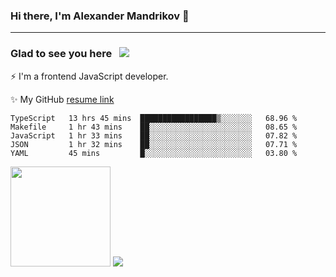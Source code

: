 ### Hi there, I'm Alexander Mandrikov 👋

- - -

### Glad to see you here &nbsp; ![](https://komarev.com/ghpvc/?username=nunsez&color=blue&label=visitors)

⚡ I'm a frontend JavaScript developer.

✨ My GitHub <a href="https://nunsez.github.io/" target="_blank">resume link</a>

<!--
**nunsez/nunsez** is a ✨ _special_ ✨ repository because its `README.md` (this file) appears on your GitHub profile.

Here are some ideas to get you started:

- 🔭 I’m currently working on ...
- 🌱 I’m currently learning ...
- 👯 I’m looking to collaborate on ...
- 🤔 I’m looking for help with ...
- 💬 Ask me about ...
- 📫 How to reach me: ...
- 😄 Pronouns: ...
- ⚡ Fun fact: ...
-->


<!--START_SECTION:waka-->
```text
TypeScript   13 hrs 45 mins  █████████████████▒░░░░░░░   68.96 % 
Makefile     1 hr 43 mins    ██░░░░░░░░░░░░░░░░░░░░░░░   08.65 % 
JavaScript   1 hr 33 mins    ██░░░░░░░░░░░░░░░░░░░░░░░   07.82 % 
JSON         1 hr 32 mins    ██░░░░░░░░░░░░░░░░░░░░░░░   07.71 % 
YAML         45 mins         █░░░░░░░░░░░░░░░░░░░░░░░░   03.80 % 
```
<!--END_SECTION:waka-->

<span>
<img height="160em" src="https://github-readme-stats.vercel.app/api?username=nunsez&show_icons=true&count_private=true&hide_border=true&hide=issues" />
<img src="https://github-readme-stats.vercel.app/api/top-langs/?username=nunsez&layout=compact&hide_border=true" />
</span>

<!--
[![willianrod's wakatime stats](https://github-readme-stats.vercel.app/api/wakatime?username=nunsez&hide_border=true)](https://github.com/anuraghazra/github-readme-stats)
-->
